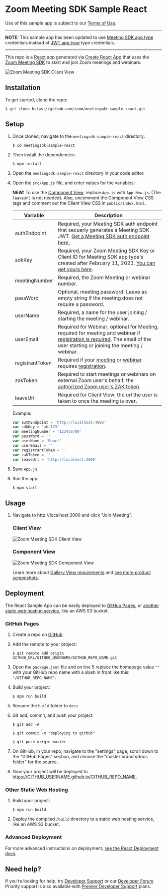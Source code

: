 # Zoom Meeting SDK Sample React

Use of this sample app is subject to our [Terms of Use](https://zoom.us/docs/en-us/zoom_api_license_and_tou.html).

---

**NOTE:** This sample app has been updated to use [Meeting SDK app type](https://marketplace.zoom.us/docs/guides/build/sdk-app) credentials instead of [JWT app type](https://marketplace.zoom.us/docs/guides/build/jwt-app) type credentials.

---

This repo is a [React](https://reactjs.org/) app generated via [Create React App](https://github.com/facebook/create-react-app) that uses the [Zoom Meeting SDK](https://marketplace.zoom.us/docs/sdk/native-sdks/web) to start and join Zoom meetings and webinars.

![Zoom Meeting SDK Client View](https://marketplace.zoom.us/docs/static/msdk-web-client-view-6276487add553e9849f39a7cec9ac7c7.gif)

## Installation

To get started, clone the repo:

`$ git clone https://github.com/zoom/meetingsdk-sample-react.git`

## Setup

1. Once cloned, navigate to the `meetingsdk-sample-react` directory:

   `$ cd meetingsdk-sample-react`

1. Then install the dependencies:

   `$ npm install`

1. Open the `meetingsdk-sample-react` directory in your code editor.

1. Open the `src/App.js` file, and enter values for the variables:

   **NEW:** To use the [Component View](https://marketplace.zoom.us/docs/sdk/native-sdks/web/component-view), replace `App.js` with `App-New.js`. (The `leaveUrl` is not needed). Also, uncomment the Component View CSS tags and comment out the Client View CSS in `public/index.html`.

   | Variable                   | Description |
   | -----------------------|-------------|
   | authEndpoint          | Required, your Meeting SDK auth endpoint that secuerly generates a Meeting SDK JWT. [Get a Meeting SDK auth endpoint here.](https://github.com/zoom/meetingsdk-sample-signature-node.js) |
   | sdkKey                   | Required, your Zoom Meeting SDK Key or Client ID for Meeting SDK app type's created after February 11, 2023. [You can get yours here](https://marketplace.zoom.us/develop/create). |
   | meetingNumber                   | Required, the Zoom Meeting or webinar number. |
   | passWord                   | Optional, meeting password. Leave as empty string if the meeting does not require a password. |
   | userName                   | Required, a name for the user joining / starting the meeting / webinar. |
   | userEmail                   | Required for Webinar, optional for Meeting, required for meeting and webinar if [registration is required]([registration](https://support.zoom.us/hc/en-us/articles/360054446052-Managing-meeting-and-webinar-registration)). The email of the user starting or joining the meeting / webinar. |
   | registrantToken            | Required if your [meeting](https://marketplace.zoom.us/docs/sdk/native-sdks/web/client-view/meetings#join-registered) or [webinar](https://marketplace.zoom.us/docs/sdk/native-sdks/web/client-view/webinars) requires [registration](https://support.zoom.us/hc/en-us/articles/360054446052-Managing-meeting-and-webinar-registration). |
   | zakToken            | Required to start meetings or webinars on external Zoom user's behalf, the [authorized Zoom user's ZAK token](https://marketplace.zoom.us/docs/sdk/native-sdks/auth/). |
   | leaveUrl                   | Required for Client View, the url the user is taken to once the meeting is over. |

   Example:

   ```js
   var authEndpoint = 'http://localhost:4000'
   var sdkKey = 'abc123'
   var meetingNumber = '123456789'
   var passWord = ''
   var userName = 'React'
   var userEmail = ''
   var registrantToken = ''
   var zakToken = ''
   var leaveUrl = 'http://localhost:3000'
   ```

1. Save `App.js`.

1. Run the app:

   `$ npm start`

## Usage

1. Navigate to http://localhost:3000 and click "Join Meeting".

   ### Client View

   ![Zoom Meeting SDK Client View](https://marketplace.zoom.us/docs/static/msdk-web-client-view-6276487add553e9849f39a7cec9ac7c7.gif)

   ### Component View

   ![Zoom Meeting SDK Component View](https://marketplace.zoom.us/docs/static/msdk-web-component-view-64311bbbf32eaddfc2f3fac6e89928df.gif)

   Learn more about [Gallery View requirements](https://marketplace.zoom.us/docs/sdk/overview/improve-performance) and [see more product screenshots](https://marketplace.zoom.us/docs/sdk/overview/improve-performance#sharedarraybuffer-ui-differences).

## Deployment

The React Sample App can be easily deployed to [GitHub Pages](#github-pages), or [another static web hosting service](#other-static-web-hosting), like an AWS S3 bucket.

### GitHub Pages

1. Create a repo on [GitHub](https://github.com).

1. Add the remote to your project:

   `$ git remote add origin GITHUB_URL/GITHUB_USERNAME/GITHUB_REPO_NAME.git`

1. Open the `package.json` file and on line 5 replace the homepage value `""` with your GitHub repo name with a slash in front like this: `"/GITHUB_REPO_NAME"`.

1. Build your project:

   `$ npm run build`

1. Rename the `build` folder to `docs`

1. Git add, commit, and push your project:

   `$ git add -A`

   `$ git commit -m "deploying to github"`

   `$ git push origin master`

1. On GitHub, in your repo, navigate to the "settings" page, scroll down to the "GitHub Pages" section, and choose the "master branch/docs folder" for the source.

1. Now your project will be deployed to https://GITHUB_USERNAME.github.io/GITHUB_REPO_NAME.

### Other Static Web Hosting

1. Build your project:

   `$ npm run build`

1. Deploy the complied `/build` directory to a static web hosting service, like an AWS S3 bucket.

### Advanced Deployment

For more advanced instructions on deployment, [see the React Deployment docs](https://create-react-app.dev/docs/deployment/).

## Need help?

If you're looking for help, try [Developer Support](https://devsupport.zoom.us) or our [Developer Forum](https://devforum.zoom.us). Priority support is also available with [Premier Developer Support](https://zoom.us/docs/en-us/developer-support-plans.html) plans.
